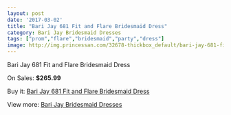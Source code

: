 ```yaml
---
layout: post
date: '2017-03-02'
title: "Bari Jay 681 Fit and Flare Bridesmaid Dress"
category: Bari Jay Bridesmaid Dresses
tags: ["prom","flare","bridesmaid","party","dress"]
image: http://img.princessan.com/32678-thickbox_default/bari-jay-681-fit-and-flare-bridesmaid-dress.jpg
---
```

Bari Jay 681 Fit and Flare Bridesmaid Dress

On Sales: **$265.99**
<a href="https://www.princessan.com/en/15024-bari-jay-681-fit-and-flare-bridesmaid-dress.html"><amp-img layout="responsive" width="600" height="600" src="//img.princessan.com/32678-thickbox_default/bari-jay-681-fit-and-flare-bridesmaid-dress.jpg" alt="Bari Jay 681 Fit and Flare Bridesmaid Dress 0" /></a>

Buy it: [Bari Jay 681 Fit and Flare Bridesmaid Dress](https://www.princessan.com/en/15024-bari-jay-681-fit-and-flare-bridesmaid-dress.html "Bari Jay 681 Fit and Flare Bridesmaid Dress")

View more: [Bari Jay Bridesmaid Dresses](https://www.princessan.com/en/109- "Bari Jay Bridesmaid Dresses")